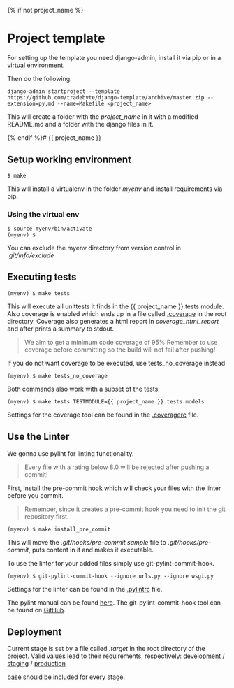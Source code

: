 {% if not project_name %}

# Project template

For setting up the template you need django-admin, install it via pip or in a virtual environment.

Then do the following:
```shell
django-admin startproject --template https://github.com/tradebyte/django-template/archive/master.zip --extension=py,md --name=Makefile <project_name>
```

This will create a folder with the *project_name* in it with a modified README.md and a folder with the django files in it.

{% endif %}# {{ project_name }}

## Setup working environment

```shell
$ make
```

This will install a virtualenv in the folder *myenv* and install requirements via pip.

### Using the virtual env

```shell
$ source myenv/bin/activate
(myenv) $
```

You can exclude the myenv directory from version control in *.git/info/exclude*

## Executing tests

```shell
(myenv) $ make tests
```

This will execute all unittests it finds in the {{ project_name }}.tests module.
Also coverage is enabled which ends up in a file called [.coverage](.coverage) in the root directory.
Coverage also generates a html report in *coverage_html_report* and after prints a summary to stdout.

> We aim to get a minimum code coverage of 95%
> Remember to use coverage before committing so the build will not fail after pushing!

If you do not want coverage to be executed, use tests_no_coverage instead
```shell
(myenv) $ make tests_no_coverage
```

Both commands also work with a subset of the tests:
```Shell
(myenv) $ make tests TESTMODULE={{ project_name }}.tests.models
```

Settings for the coverage tool can be found in the [.coveragerc](.coveragerc) file.

## Use the Linter

We gonna use pylint for linting functionality.

> Every file with a rating below 8.0 will be rejected after pushing a commit!

First, install the pre-commit hook which will check your files with the linter before you commit.

> Remember, since it creates a pre-commit hook you need to init the git repository first.

```shell
(myenv) $ make install_pre_commit
```

This will move the *.git/hooks/pre-commit.sample* file to *.git/hooks/pre-commit*, puts content in it and makes it executable.

To use the linter for your added files simply use git-pylint-commit-hook.
```shell
(myenv) $ git-pylint-commit-hook --ignore urls.py --ignore wsgi.py
```

Settings for the linter can be found in the [.pylintrc](.pylintrc) file.

The pylint manual can be found [here](https://pylint.readthedocs.io/en/latest/).
The git-pylint-commit-hook tool can be found on [GitHub](https://github.com/sebdah/git-pylint-commit-hook).

## Deployment

Current stage is set by a file called *.target* in the root directory of the project.
Valid values lead to their requirements, respectively: [development](requirements/development.txt) / [staging](requirements/staging.txt) / [production](requirements/production.txt)

[base](requirements/base.txt) should be included for every stage.
